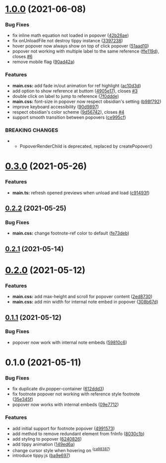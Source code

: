# [1.0.0](https://github.com/alx-plugins/better-fn/compare/0.3.0...1.0.0) (2021-06-08)


### Bug Fixes

* fix inline math equation not loaded in popover ([42b26ae](https://github.com/alx-plugins/better-fn/commit/42b26aee2993db318c3688786b6a99aea422cfa9))
* fix onUnloadFile not destroy tippy instance ([3397238](https://github.com/alx-plugins/better-fn/commit/33972384c0e2c453dbfa61e3b2309364d8315955))
* hover popover now always show on top of click popover ([51aad10](https://github.com/alx-plugins/better-fn/commit/51aad10119ec28b4f3a5417c39c89d1712df3a8d))
* popover not working with multiple label to the same reference ([ffe119d](https://github.com/alx-plugins/better-fn/commit/ffe119db8d1e64c8308ca093c5aaa12843e47825)), closes [#6](https://github.com/alx-plugins/better-fn/issues/6)
* remove mobile flag ([90ad42a](https://github.com/alx-plugins/better-fn/commit/90ad42a066b1162e4ded8974482e5d2f8a5ec637))


### Features

* **main.css:** add fade in/out animation for ref highlight ([ac10d3d](https://github.com/alx-plugins/better-fn/commit/ac10d3d3dbb432be70f2d7dc84d894bf596d0cc9))
* add option to show reference at buttom ([4905e17](https://github.com/alx-plugins/better-fn/commit/4905e1748fa59780a2d67a24f2e979dbac264575)), closes [#3](https://github.com/alx-plugins/better-fn/issues/3)
* double click on label to jump to reference ([7f0ddde](https://github.com/alx-plugins/better-fn/commit/7f0dddeced1b6d01ff05b2d54a9e2e5df624323b))
* **main.css:** font-size in popover now respect obsidian's setting ([b98f792](https://github.com/alx-plugins/better-fn/commit/b98f79214d4517fd4e4803ea1560361cb3866c53))
* improve keyboard accessibility ([90d9897](https://github.com/alx-plugins/better-fn/commit/90d98973360532b3726ba9828b26618908b4a63e))
* respect obsidian's color scheme ([9d56742](https://github.com/alx-plugins/better-fn/commit/9d56742c49f2a3113c33bbbace8e4a6ec2e2fd39)), closes [#4](https://github.com/alx-plugins/better-fn/issues/4)
* support smooth transition between popovers ([ce995cf](https://github.com/alx-plugins/better-fn/commit/ce995cf1fb9a12bc29405d7b20b6c37c58807a25))


### BREAKING CHANGES

* - PopoverRenderChild is deprecated, replaced by createPopover()

# [0.3.0](https://github.com/alx-plugins/better-fn/compare/0.2.2...0.3.0) (2021-05-26)


### Features

* **main.ts:** refresh opened previews when unload and load ([c91493f](https://github.com/alx-plugins/better-fn/commit/c91493f137470e1956c85b3d21d7d2ee97c8e8c3))

## [0.2.2](https://github.com/alx-plugins/better-fn/compare/0.2.1...0.2.2) (2021-05-25)


### Bug Fixes

* **main.css:** change footnote-ref color to default ([fe73deb](https://github.com/alx-plugins/better-fn/commit/fe73deb268ab3160a49676cc58e0a5035e3516cc))

## [0.2.1](https://github.com/alx-plugins/better-fn/compare/0.2.0...0.2.1) (2021-05-14)

# [0.2.0](https://github.com/alx-plugins/better-fn/compare/0.1.1...0.2.0) (2021-05-12)


### Features

* **main.css:** add max-height and scroll for popover content ([2ed8730](https://github.com/alx-plugins/better-fn/commit/2ed8730124037f350753ab597a79191159d2dfca))
* **main.css:** add min width for internal note embed in popover ([308b67d](https://github.com/alx-plugins/better-fn/commit/308b67dfabbe5c443c3c623d98994e9a3fd64a6b))

## [0.1.1](https://github.com/alx-plugins/better-fn/compare/0.1.0...0.1.1) (2021-05-12)


### Bug Fixes

* popover now work with internal note embeds ([59810c6](https://github.com/alx-plugins/better-fn/commit/59810c6f59438e84aa9cbc9ca7cd4e275b18f8df))

# 0.1.0 (2021-05-11)


### Bug Fixes

* fix duplicate div.popper-container ([612ddd3](https://github.com/alx-plugins/better-fn/commit/612ddd30d77f34dcc5f052ff7eed8b80a48acc78))
* fix footnote popover not working with reference style footnote ([35e345f](https://github.com/alx-plugins/better-fn/commit/35e345f6a9046a616097b6148121aafc8c95a20b))
* popover now works with internal embeds ([09e7712](https://github.com/alx-plugins/better-fn/commit/09e771242d5693ce370ce615e74cd3bfb659850f))


### Features

* add initial support for footnote popover ([4991573](https://github.com/alx-plugins/better-fn/commit/4991573edb6d00f6742cbb08418686bfbb8c6094))
* add method to remove redundant element from fnInfo ([8030c1b](https://github.com/alx-plugins/better-fn/commit/8030c1bed5930b938454c3b9eed8da3fc1a4726f))
* add styling to popover ([6240826](https://github.com/alx-plugins/better-fn/commit/6240826123e826a5f31dbb96c3bae5a3b1695708))
* add tippy animation ([149ed6a](https://github.com/alx-plugins/better-fn/commit/149ed6a03c2662d1762b5129dfee9c39310e8877))
* change cursor style when hovering on <sup> ([ca98387](https://github.com/alx-plugins/better-fn/commit/ca98387d97a61145e7366a4d68462a67bc150ca4))
* introduce tippy.js ([ba9e697](https://github.com/alx-plugins/better-fn/commit/ba9e69793b7601a19ba7565e1a48041c1ea5095d))

